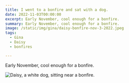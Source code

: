 ```yaml
---
title: I went to a bonfire and sat with a dog.
date: 2022-11-03T00:00:00
excerpt: Early November, cool enough for a bonfire.
summary: Early November, cool enough for a bonfire.
image: /static/img/gina/daisy-bonfire-nov-3-2022.jpeg
tags:
  - Gina
  - Daisy
  - bonfires

---
```


Early November, cool enough for a bonfire.

![Daisy, a white dog, sitting near a bonfire.](/static/img/gina/daisy-bonfire-nov-3-2022.jpeg)